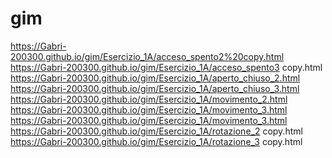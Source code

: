 # gim

https://Gabri-200300.github.io/gim/Esercizio_1A/acceso_spento2%20copy.html
https://Gabri-200300.github.io/gim/Esercizio_1A/acceso_spento3 copy.html
https://Gabri-200300.github.io/gim/Esercizio_1A/aperto_chiuso_2.html
https://Gabri-200300.github.io/gim/Esercizio_1A/aperto_chiuso_3.html
https://Gabri-200300.github.io/gim/Esercizio_1A/movimento_2.html
https://Gabri-200300.github.io/gim/Esercizio_1A/movimento_3.html
https://Gabri-200300.github.io/gim/Esercizio_1A/movimento_3.html
https://Gabri-200300.github.io/gim/Esercizio_1A/rotazione_2 copy.html
https://Gabri-200300.github.io/gim/Esercizio_1A/rotazione_3 copy.html
